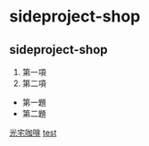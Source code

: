# sideproject-shop
## sideproject-shop
1. 第一項
2. 第二項
* 第一題
* 第二題

[光宅咖啡](https://www.youtube.com/watch?v=7TSWzELeaUM)
[test](sideproject-shop/gjSchool/src/controller/)
